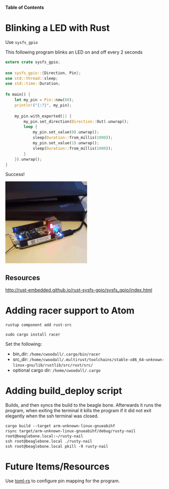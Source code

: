 **Table of Contents**


# Blinking a LED with Rust

Use `sysfs_gpio`

This following program blinks an LED on and off every 2 seconds

```rust
extern crate sysfs_gpio;

use sysfs_gpio::{Direction, Pin};
use std::thread::sleep;
use std::time::Duration;

fn main() {
    let my_pin = Pin::new(68);
    println!("{:?}", my_pin);

    my_pin.with_exported(|| {
        my_pin.set_direction(Direction::Out).unwrap();
        loop {
            my_pin.set_value(0).unwrap();
            sleep(Duration::from_millis(1000));
            my_pin.set_value(1).unwrap();
            sleep(Duration::from_millis(1000));
        }
    }).unwrap();
}
```

Success!

![Blinking an LED in Rust](images/test-rust-led-blink.gif)


## Resources

http://rust-embedded.github.io/rust-sysfs-gpio/sysfs_gpio/index.html


# Adding racer support to Atom
```
rustup component add rust-src
```

```
sudo cargo install racer
```

Set the following:

- bin_dir: `/home/cwoodall/.cargo/bin/racer`
- src_dir: `/home/cwoodall/.multirust/toolchains/stable-x86_64-unknown-linux-gnu/lib/rustlib/src/rust/src/`
- optional cargo dir: `/home/cwoodall/.cargo`

# Adding build_deploy script

Builds, and then syncs the build to the beagle bone. Afterwards it runs the program, when exiting the terminal it kills the program if it did not exit elegantly when the ssh terminal was closed.

```
cargo build --target arm-unknown-linux-gnueabihf
rsync target/arm-unknown-linux-gnueabihf/debug/rusty-nail root@beaglebone.local:~/rusty-nail
ssh root@beaglebone.local ./rusty-nail
ssh root@beaglebone.local pkill -9 rusty-nail
```

# Future Items/Resources

Use [toml-rs](https://github.com/alexcrichton/toml-rs) to configure pin mapping for the program.
